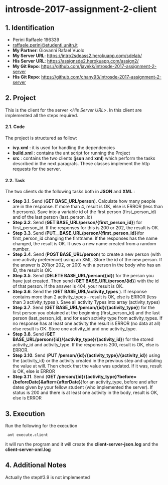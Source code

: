# introsde-2017-assignment-2-client

## 1. Identification
* Perini Raffaele 196339
* raffaele.perini@studenti.unitn.it
* __My Partner__: Giovanni Rafael Vuolo
* __My Server URL__: https://intro2sdeass2.herokuapp.com/sdelab/
* __His Server URL__: https://assignsde2.herokuapp.com/assign2/
* __My Git Repo__: https://github.com/javekk/introsde-2017-assignment-2-server
* __His Git Repo__: https://github.com/chany93/introsde-2017-assignment-2-server

## 2. Project
This is the client for the server <_His Server URL_>. In this client are implemented all the steps required.

#### 2.1. Code
The project is structured as follow:
* __ivy.xml__ : it is used for handling the dependencies
* __build.xml__ : contains the ant script for running the Project
* __src__ : contains the two clients (__json__ and __xml__) which perform the tasks described in the next paragrafs. These classes implement the http requests for the server.
#### 2.2. Task
The two clients do the following tasks both in __JSON__ and __XML__ :
* __Step 3.1__. Send (__GET BASE_URL/person__). Calculate how many people are in the response. If more than 4, result is OK, else is ERROR (less than 5 persons). Save into a variable id of the first person (first_person_id) and of the last person (last_person_id)
* __Step 3.2__. Send (__GET BASE_URL/person/{first_person_id}__) for first_person_id. If the responses for this is 200 or 202, the result is OK.
* __Step 3.3__. Send (__PUT__BASE_URL/person/{first_person_id}__)for first_person_id changing the firstname. If the responses has the name changed, the result is OK. It uses a new name created from a random number.
* __Step 3.4__. Send (__POST BASE_URL/person__) to create a new person (with one activity preference) using an XML. Store the id of the new person. If the answer is 201(or 202, or 200) with a person in the body who has an ID, the result is OK.
* __Step 3.5__. Send (__DELETE BASE_URL/person({id}__) for the person you have just created. Then send (__GET BASE_URL/person/{id}__) with the id of that person. If the answer is 404, your result is OK.
* __Step 3.6__. Send the (__GET BASE_URL/activity_types__ ). If response contains more than 2 activity_types - result is OK, else is ERROR (less than 3 activity_types ). Save all activity Types into array (activity_types)
* __Step 3.7__. Send (__GET BASE_URL/person/{id}/{activity_type}__) for the first person you obtained at the beginning (first_person_id) and the last person (last_person_id), and for each activity type from activity_types. If no response has at least one activity the result is ERROR (no data at all) else result is OK. Store one activity_id and one activity_type.
* __Step 3.8__. Send (__GET BASE_URL/person/{id}/{activity_type}/{activity_id}__) for the stored activity_id and activity_type. If the response is 200, result is OK, else is ERROR.
* __Step 3.10__. Send (__PUT /person/{id}/{activity_type}/{activity_id}__) using the {activity_id} or the activity created in the previous step and updating the value at will. Then check that the value was updated. If it was, result is OK, else is ERROR
* __Step 3.11__. Send (__GET /person/{id}/{activity_type}?before={beforeDate}&after={afterDate}__)for an activity_type, before and after dates given by your fellow student (who implemented the server). If status is 200 and there is at least one activity in the body, result is OK, else is ERROR

## 3. Execution
Run the following for the execution

  ```
   ant execute.client
  ```
it will run the program and it will create the __client-server-json.log__ and the __client-server-xml.log__
## 4. Additional Notes
Actually the step#3.9 is not implemented
